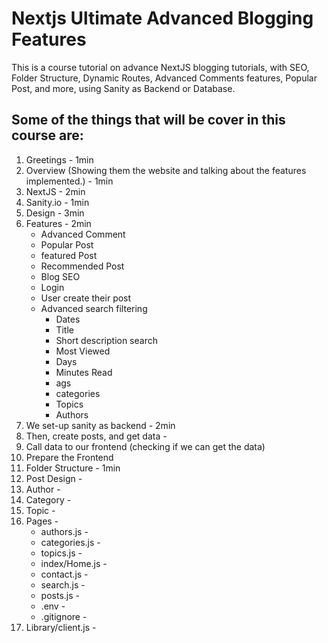 # Nextjs Ultimate Advanced Blogging Features

This is a course tutorial on advance NextJS blogging tutorials, with SEO, Folder Structure, Dynamic Routes, Advanced Comments features, Popular Post, and more, using Sanity as Backend or Database.

## Some of the things that will be cover in this course are:

1. Greetings - 1min
2. Overview (Showing them the website and talking about the features implemented.) - 1min
3. NextJS - 2min
4. Sanity.io - 1min
5. Design - 3min
6. Features - 2min
   - Advanced Comment
   - Popular Post
   - featured Post
   - Recommended Post
   - Blog SEO
   - Login
   - User create their post
   - Advanced search filtering
     - Dates
     - Title
     - Short description search
     - Most Viewed
     - Days
     - Minutes Read
     - ags
     - categories
     - Topics
     - Authors
7. We set-up sanity as backend - 2min
8. Then, create posts, and get data -
9. Call data to our frontend (checking if we can get the data)
10. Prepare the Frontend
11. Folder Structure - 1min
12. Post Design -
13. Author -
14. Category -
15. Topic -
16. Pages -
    - authors.js -
    - categories.js -
    - topics.js -
    - index/Home.js -
    - contact.js -
    - search.js -
    - posts.js -
    - .env -
    - .gitignore -
17. Library/client.js -
